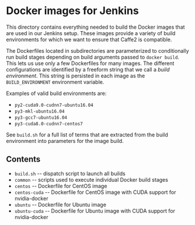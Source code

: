 # Docker images for Jenkins

This directory contains everything needed to build the Docker images
that are used in our Jenkins setup. These images provide a variety of
build environments for which we want to ensure that Caffe2 is
compatible.

The Dockerfiles located in subdirectories are parameterized to
conditionally run build stages depending on build arguments passed to
`docker build`. This lets us use only a few Dockerfiles for many
images. The different configurations are identified by a freeform
string that we call a _build environment_. This string is persisted in
each image as the `BUILD_ENVIRONMENT` environment variable.

Examples of valid build environments are:

* `py2-cuda9.0-cudnn7-ubuntu16.04`
* `py3-mkl-ubuntu16.04`
* `py3-gcc7-ubuntu16.04`
* `py3-cuda8.0-cudnn7-centos7`

See `build.sh` for a full list of terms that are extracted from the
build environment into parameters for the image build.

## Contents

* `build.sh` -- dispatch script to launch all builds
* `common` -- scripts used to execute individual Docker build stages
* `centos` -- Dockerfile for CentOS image
* `centos-cuda` -- Dockerfile for CentOS image with CUDA support for nvidia-docker
* `ubuntu` -- Dockerfile for Ubuntu image
* `ubuntu-cuda` -- Dockerfile for Ubuntu image with CUDA support for nvidia-docker
